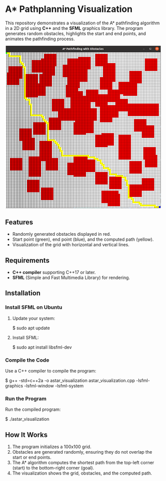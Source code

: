 # A* Pathplanning Visualization

This repository demonstrates a visualization of the A* pathfinding algorithm in a 2D grid using **C++** and the **SFML** graphics library. The program generates random obstacles, highlights the start and end points, and animates the pathfinding process.

<p align="center">
  <img src="astar_visualization.png" alt="A* Pathplanning Visualization" width="500"/>
</p>

## Features
- Randomly generated obstacles displayed in red.
- Start point (green), end point (blue), and the computed path (yellow).
- Visualization of the grid with horizontal and vertical lines.

## Requirements
- **C++ compiler** supporting C++17 or later.
- **SFML** (Simple and Fast Multimedia Library) for rendering.

## Installation

### Install SFML on Ubuntu
1. Update your system:

   $ sudo apt update
   
2. Install SFML:

   $ sudo apt install libsfml-dev

### Compile the Code

Use a C++ compiler to compile the program:

  $ g++ -std=c++2a -o astar_visualization astar_visualization.cpp -lsfml-graphics -lsfml-window -lsfml-system

### Run the Program

Run the compiled program:

  $ ./astar_visualization

## How It Works
1. The program initializes a 100x100 grid.
2. Obstacles are generated randomly, ensuring they do not overlap the start or end points.
3. The A* algorithm computes the shortest path from the top-left corner (start) to the bottom-right corner (goal).
4. The visualization shows the grid, obstacles, and the computed path.
